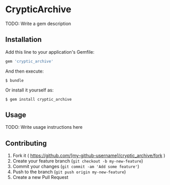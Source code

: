 # CrypticArchive

TODO: Write a gem description

## Installation

Add this line to your application's Gemfile:

```ruby
gem 'cryptic_archive'
```

And then execute:

    $ bundle

Or install it yourself as:

    $ gem install cryptic_archive

## Usage

TODO: Write usage instructions here

## Contributing

1. Fork it ( https://github.com/[my-github-username]/cryptic_archive/fork )
2. Create your feature branch (`git checkout -b my-new-feature`)
3. Commit your changes (`git commit -am 'Add some feature'`)
4. Push to the branch (`git push origin my-new-feature`)
5. Create a new Pull Request
